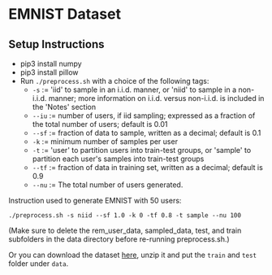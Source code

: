 # EMNIST Dataset

## Setup Instructions
- pip3 install numpy
- pip3 install pillow
- Run ```./preprocess.sh``` with a choice of the following tags:
    - ```-s``` := 'iid' to sample in an i.i.d. manner, or 'niid' to sample in a non-i.i.d. manner; more information on i.i.d. versus non-i.i.d. is included in the 'Notes' section
    - ```--iu``` := number of users, if iid sampling; expressed as a fraction of the total number of users; default is 0.01
    - ```--sf``` := fraction of data to sample, written as a decimal; default is 0.1
    - ```-k``` := minimum number of samples per user
    - ```-t``` := 'user' to partition users into train-test groups, or 'sample' to partition each user's samples into train-test groups
    - ```--tf``` := fraction of data in training set, written as a decimal; default is 0.9
    - ```--nu``` := The total number of users generated.

Instruction used to generate EMNIST with 50 users:

```
./preprocess.sh -s niid --sf 1.0 -k 0 -tf 0.8 -t sample --nu 100
```




(Make sure to delete the rem\_user\_data, sampled\_data, test, and train subfolders in the data directory before re-running preprocess.sh.)

Or you can download the dataset [here](https://drive.google.com/open?id=1sHzD4IsgEI5xLy6cqwUjSGW0PwiduPHr), unzip it and put the `train` and `test` folder under `data`.
